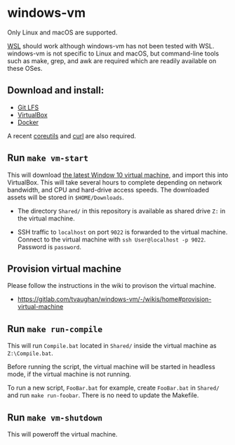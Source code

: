 # windows-vm

Only Linux and macOS are supported.

[WSL](https://docs.microsoft.com/en-us/windows/wsl/wsl2-install) should work
although windows-vm has not been tested with WSL. windows-vm is not specific
to Linux and macOS, but command-line tools such as make, grep, and awk are
required which are readily available on these OSes.

## Download and install:

* [Git LFS](https://git-lfs.github.com)
* [VirtualBox](https://www.virtualbox.org)
* [Docker](https://www.docker.com)

A recent [coreutils](https://www.gnu.org/software/coreutils/coreutils.html)
and [curl](https://curl.haxx.se) are also required.

## Run `make vm-start`

This will download [the latest Window 10 virtual machine](https://developer.microsoft.com/en-us/windows/downloads/virtual-machines),
and import this into VirtualBox. This will take several hours to complete
depending on network bandwidth, and CPU and hard-drive access speeds. The
downloaded assets will be stored in `$HOME/Downloads`.

* The directory `Shared/` in this repository is available as shared drive `Z:`
  in the virtual machine.

* SSH traffic to `localhost` on port `9022` is forwarded to the virtual
  machine. Connect to the virtual machine with `ssh User@localhost -p 9022`.
  Password is `password`.

## Provision virtual machine

Please follow the instructions in the wiki to provison the virtual machine.

* https://gitlab.com/tvaughan/windows-vm/-/wikis/home#provision-virtual-machine

## Run `make run-compile`

This will run `Compile.bat` located in `Shared/` inside the virtual machine as
`Z:\Compile.bat`.

Before running the script, the virtual machine will be started in headless
mode, if the virtual machine is not running.

To run a new script, `FooBar.bat` for example, create `FooBar.bat` in
`Shared/` and run `make run-foobar`. There is no need to update the Makefile.

## Run `make vm-shutdown`

This will poweroff the virtual machine.
